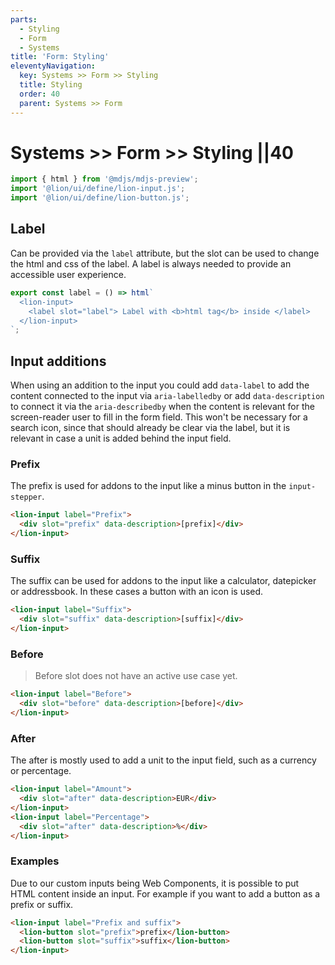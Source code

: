```yaml
---
parts:
  - Styling
  - Form
  - Systems
title: 'Form: Styling'
eleventyNavigation:
  key: Systems >> Form >> Styling
  title: Styling
  order: 40
  parent: Systems >> Form
---
```


# Systems >> Form >> Styling ||40

```js script
import { html } from '@mdjs/mdjs-preview';
import '@lion/ui/define/lion-input.js';
import '@lion/ui/define/lion-button.js';
```

## Label

Can be provided via the `label` attribute, but the slot can be used to change the html and css of the label.
A label is always needed to provide an accessible user experience.

```js preview-story
export const label = () => html`
  <lion-input>
    <label slot="label"> Label with <b>html tag</b> inside </label>
  </lion-input>
`;
```

## Input additions

When using an addition to the input you could add `data-label` to add the content connected to the input via `aria-labelledby` or add `data-description` to connect it via the `aria-describedby` when the content is relevant for the screen-reader user to fill in the form field. This won't be necessary for a search icon, since that should already be clear via the label, but it is relevant in case a unit is added behind the input field.

### Prefix

The prefix is used for addons to the input like a minus button in the `input-stepper`.

```html preview-story
<lion-input label="Prefix">
  <div slot="prefix" data-description>[prefix]</div>
</lion-input>
```

### Suffix

The suffix can be used for addons to the input like a calculator, datepicker or addressbook.
In these cases a button with an icon is used.

```html preview-story
<lion-input label="Suffix">
  <div slot="suffix" data-description>[suffix]</div>
</lion-input>
```

### Before

> Before slot does not have an active use case yet.

```html preview-story
<lion-input label="Before">
  <div slot="before" data-description>[before]</div>
</lion-input>
```

### After

The after is mostly used to add a unit to the input field, such as a currency or percentage.

```html preview-story
<lion-input label="Amount">
  <div slot="after" data-description>EUR</div>
</lion-input>
<lion-input label="Percentage">
  <div slot="after" data-description>%</div>
</lion-input>
```

### Examples

Due to our custom inputs being Web Components, it is possible to put HTML content inside an input. For example if you want to add a button as a prefix or suffix.

```html preview-story
<lion-input label="Prefix and suffix">
  <lion-button slot="prefix">prefix</lion-button>
  <lion-button slot="suffix">suffix</lion-button>
</lion-input>
```

